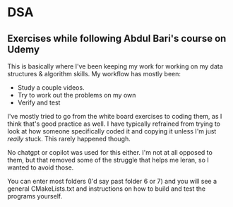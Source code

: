 # DSA
## Exercises while following Abdul Bari's course on Udemy

This is basically where I've been keeping my work for working on my data structures & algorithm skills. My workflow has mostly been:
- Study a couple videos.
- Try to work out the problems on my own
- Verify and test

I've mostly tried to go from the white board exercises to coding them, as I think that's good practice as well. I have typically refrained from trying to look at how someone specifically coded it and copying it unless I'm just *really* stuck. This rarely happened though.

No chatgpt or copilot was used for this either. I'm not at all opposed to them, but that removed some of the struggle that helps me leran, so I wanted to avoid those.

You can enter most folders (I'd say past folder 6 or 7) and you will see a general CMakeLists.txt and instructions on how to build and test the programs yourself.
